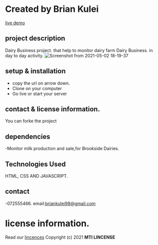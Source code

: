 # Created by Brian Kulei
[live demo](https://brian6382.github.io/javascript_project/)
##  project description
Dairy Business project. that help to monitor dairy farm Dairy Business. in day to day activity.
![Screenshot from 2021-05-02 18-19-37](https://user-images.githubusercontent.com/82508349/116818236-047fb880-ab73-11eb-846a-6299f77c5a05.png)
## setup & installation
- copy the url on arrow down.
- Clone on your computer
- Go live or start your server
## contact & license information.
You can forke the project
## dependencies
-Monitor milk production and sale,for Brookside Dairies.
## Technologies Used
HTML, CSS AND JAVASCRIPT.
## contact 
-072555466. email:briankulei98@gmail.com 
# license information.
Read our [lincences](./Lincense)
Copyright (c) 2021 **MTI LINCENSE**
